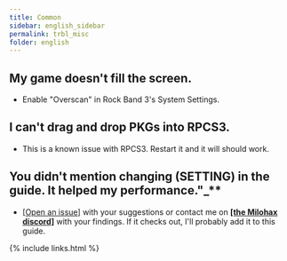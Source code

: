 ```yaml
---
title: Common
sidebar: english_sidebar
permalink: trbl_misc
folder: english
---
```


## My game doesn't fill the screen.
* Enable "Overscan" in Rock Band 3's System Settings.

## I can't drag and drop PKGs into RPCS3.
* This is a known issue with RPCS3. Restart it and it will should work.

## You didn't mention changing (SETTING) in the guide. It helped my performance."_**
* [[Open an issue]](https://github.com/hmxmilohax/rb3-pc/issues/new) with your suggestions or contact me on [**[the Milohax discord]**](https://rb3dx.neocities.org/discord) with your findings. If it checks out, I'll probably add it to this guide.

{% include links.html %}